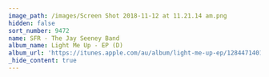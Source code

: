 ```yaml
---
image_path: /images/Screen Shot 2018-11-12 at 11.21.14 am.png
hidden: false
sort_number: 9472
name: SFR - The Jay Seeney Band
album_name: Light Me Up - EP (D)
album_url: 'https://itunes.apple.com/au/album/light-me-up-ep/1284471401'
_hide_content: true
---
```


